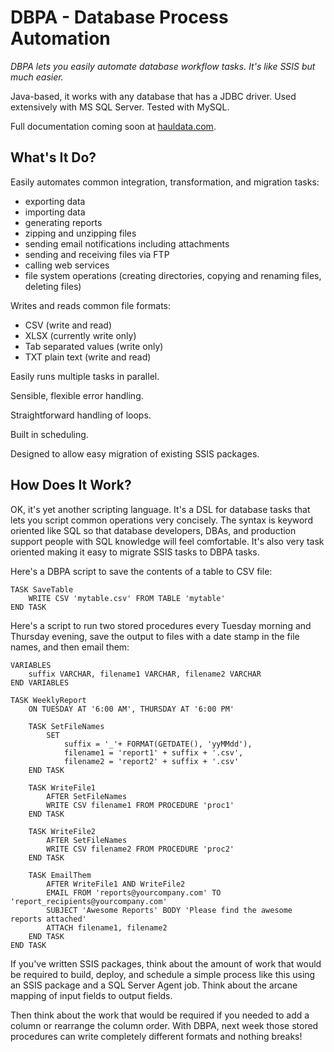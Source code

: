 DBPA - Database Process Automation
==================================

*DBPA lets you easily automate database workflow tasks.  It's like SSIS but much easier.*

Java-based, it works with any database that has a JDBC driver.  Used extensively with MS SQL Server.  Tested with MySQL.

Full documentation coming soon at [hauldata.com](http://www.hauldata.com).

What's It Do?
-------------

Easily automates common integration, transformation, and migration tasks:

- exporting data
- importing data
- generating reports
- zipping and unzipping files
- sending email notifications including attachments
- sending and receiving files via FTP
- calling web services
- file system operations (creating directories, copying and renaming files, deleting files)

Writes and reads common file formats:

- CSV (write and read)
- XLSX (currently write only)
- Tab separated values (write only)
- TXT plain text (write and read)

Easily runs multiple tasks in parallel.

Sensible, flexible error handling.

Straightforward handling of loops.

Built in scheduling.

Designed to allow easy migration of existing SSIS packages.

How Does It Work?
-----------------

OK, it's yet another scripting language.  It's a DSL for database tasks that lets you script common operations very concisely.
The syntax is keyword oriented like SQL so that database developers, DBAs, and production support people with SQL knowledge will feel comfortable.
It's also very task oriented making it easy to migrate SSIS tasks to DBPA tasks.

Here's a DBPA script to save the contents of a table to CSV file:

```
TASK SaveTable
	WRITE CSV 'mytable.csv' FROM TABLE 'mytable'
END TASK
```

Here's a script to run two stored procedures every Tuesday morning and Thursday evening, save the output to files with a date stamp in the file names, and then email them:

```
VARIABLES
	suffix VARCHAR, filename1 VARCHAR, filename2 VARCHAR
END VARIABLES

TASK WeeklyReport
	ON TUESDAY AT '6:00 AM', THURSDAY AT '6:00 PM'

	TASK SetFileNames
		SET
			suffix = '_'+ FORMAT(GETDATE(), 'yyMMdd'),
			filename1 = 'report1' + suffix + '.csv',
			filename2 = 'report2' + suffix + '.csv'
	END TASK

	TASK WriteFile1
		AFTER SetFileNames
		WRITE CSV filename1 FROM PROCEDURE 'proc1'
	END TASK

	TASK WriteFile2
		AFTER SetFileNames
		WRITE CSV filename2 FROM PROCEDURE 'proc2'
	END TASK

	TASK EmailThem
		AFTER WriteFile1 AND WriteFile2
		EMAIL FROM 'reports@yourcompany.com' TO 'report_recipients@yourcompany.com'
		SUBJECT 'Awesome Reports' BODY 'Please find the awesome reports attached'
		ATTACH filename1, filename2
	END TASK
END TASK
```

If you've written SSIS packages, think about the amount of work that would be required to build, deploy,
and schedule a simple process like this using an SSIS package and a SQL Server Agent job.
Think about the arcane mapping of input fields to output fields.

Then think about the work that would be required if you needed to add a column or rearrange the column order.
With DBPA, next week those stored procedures can write completely different formats and nothing breaks!
